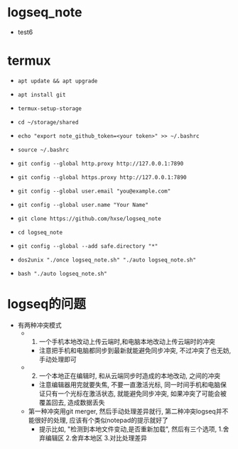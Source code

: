 # logseq_note
  * test6
# termux
  * `apt update && apt upgrade`
  * `apt install git`
  * `termux-setup-storage`
  * `cd ~/storage/shared`
  
  * `echo "export note_github_token=<your token>" >> ~/.bashrc`
  * `source ~/.bashrc`
  
  * `git config --global http.proxy http://127.0.0.1:7890`
  * `git config --global https.proxy http://127.0.0.1:7890`
  * `git config --global user.email "you@example.com"`
  * `git config --global user.name "Your Name"`
  
  * `git clone https://github.com/hxse/logseq_note`
  * `cd logseq_note`
  * `git config --global --add safe.directory "*"`
  * `dos2unix "./once logseq_note.sh" "./auto logseq_note.sh"`
  * `bash "./auto logseq_note.sh"`
# logseq的问题
  * 有两种冲突模式
    * 1. 一个手机本地改动上传云端时,和电脑本地改动上传云端时的冲突
      * 注意把手机和电脑都同步到最新就能避免同步冲突, 不过冲突了也无妨, 手动处理即可
    * 2. 一个本地正在编辑时, 和从云端同步时造成的本地改动, 之间的冲突
      * 注意编辑器用完就要失焦, 不要一直激活光标, 同一时间手机和电脑保证只有一个光标在激活状态, 就能避免同步冲突, 如果冲突了可能会被覆盖回去, 造成数据丢失
    * 第一种冲突用git merger, 然后手动处理差异就行, 第二种冲突logseq并不能很好的处理, 应该有个类似notepad的提示就好了
      * 提示比如, "检测到本地文件变动,是否重新加载", 然后有三个选项, 1.舍弃编辑区 2.舍弃本地区 3.对比处理差异